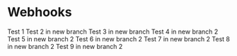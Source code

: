 # Webhooks

Test 1
Test 2 in new branch
Test 3 in new branch
Test 4 in new branch 2
Test 5 in new branch 2
Test 6 in new branch 2
Test 7 in new branch 2
Test 8 in new branch 2
Test 9 in new branch 2
